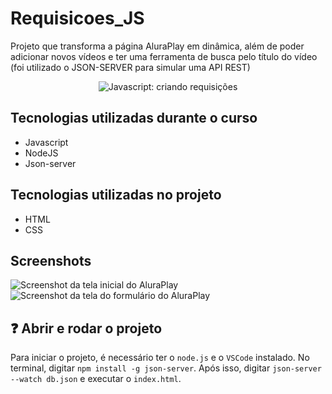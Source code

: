 # Requisicoes_JS
Projeto que transforma a página AluraPlay em dinâmica, além de poder adicionar novos vídeos e ter uma ferramenta de busca pelo título do vídeo (foi utilizado o JSON-SERVER para simular uma API REST)

<p align="center"> <img src="https://imgur.com/J3hD21O.png" alt="Javascript: criando requisições"> </p>

## Tecnologias utilizadas durante o curso
* Javascript
* NodeJS
* Json-server

## Tecnologias utilizadas no projeto
* HTML
* CSS

## Screenshots
![Screenshot da tela inicial do AluraPlay](https://imgur.com/aymxEsh.png)
![Screenshot da tela do formulário do AluraPlay](https://imgur.com/ShNADf2.png)

## ❓ Abrir e rodar o projeto
Para iniciar o projeto, é necessário ter o `node.js` e o `VSCode` instalado. No terminal, digitar `npm install -g json-server`. Após isso, digitar `json-server --watch db.json` e executar o `index.html`.
